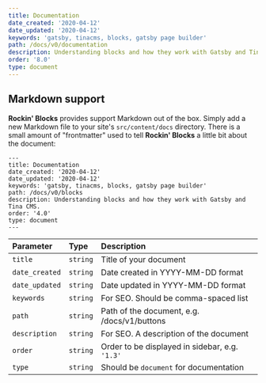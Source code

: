 ```yaml
---
title: Documentation
date_created: '2020-04-12'
date_updated: '2020-04-12'
keywords: 'gatsby, tinacms, blocks, gatsby page builder'
path: /docs/v0/documentation
description: Understanding blocks and how they work with Gatsby and Tina CMS.
order: '8.0'
type: document
---
```


## Markdown support

**Rockin' Blocks** provides support Markdown out of the box. Simply add a new Markdown file to your site's `src/content/docs` directory. There is a small amount of "frontmatter" used to tell **Rockin' Blocks** a little bit about the document:

```
---
title: Documentation
date_created: '2020-04-12'
date_updated: '2020-04-12'
keywords: 'gatsby, tinacms, blocks, gatsby page builder'
path: /docs/v0/blocks
description: Understanding blocks and how they work with Gatsby and Tina CMS.
order: '4.0'
type: document
---

```

| Parameter      | Type     | Description                                    |
| :------------- | :------- | :--------------------------------------------- |
| `title`        | `string` | Title of your document                         |
| `date_created` | `string` | Date created in YYYY-MM-DD format              |
| `date_updated` | `string` | Date updated in YYYY-MM-DD format              |
| `keywords`     | `string` | For SEO. Should be comma-spaced list           |
| `path`         | `string` | Path of the document, e.g. /docs/v1/buttons    |
| `description`  | `string` | For SEO. A description of the document         |
| `order`        | `string` | Order to be displayed in sidebar, e.g. `'1.3'` |
| `type`         | `string` | Should be `document` for documentation         |